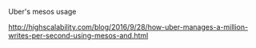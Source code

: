 Uber's mesos usage

http://highscalability.com/blog/2016/9/28/how-uber-manages-a-million-writes-per-second-using-mesos-and.html
